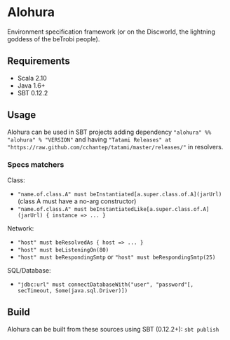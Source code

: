 # Alohura

Environment specification framework (or on the Discworld, the lightning goddess of the beTrobi people).

## Requirements

* Scala 2.10
* Java 1.6+
* SBT 0.12.2

## Usage

Alohura can be used in SBT projects adding dependency `"alohura" %% "alohura" % "VERSION"` 
and having `"Tatami Releases" at "https://raw.github.com/cchantep/tatami/master/releases/"` in resolvers.

### Specs matchers

Class:
- `"name.of.class.A" must beInstantiated[a.super.class.of.A](jarUrl)` (class A must have a no-arg constructor)
- `"name.of.class.A" must beInstantiatedLike[a.super.class.of.A](jarUrl) { instance => ... }`

Network:
- `"host" must beResolvedAs { host => ... }`
- `"host" must beListeningOn(80)`
- `"host" must beRespondingSmtp` or `"host" must beRespondingSmtp(25)`

SQL/Database:
- `"jdbc:url" must connectDatabaseWith("user", "password"[, secTimeout, Some(java.sql.Driver)])`

## Build

Alohura can be built from these sources using SBT (0.12.2+): `sbt publish`
